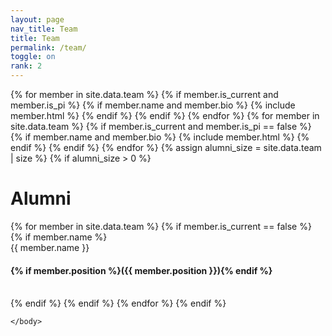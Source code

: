 ```yaml
---
layout: page
nav_title: Team
title: Team
permalink: /team/
toggle: on
rank: 2
---
```


<div class="lab-wrapper">
    <body class="lab-list">
    <!-- Current PIs -->
    {% for member in site.data.team %}
        {% if member.is_current and member.is_pi %}
            {% if member.name and member.bio %}
                {% include member.html %}
            {% endif %}
        {% endif %}
    {% endfor %}
    <!-- Current non-PIs -->
    {% for member in site.data.team %}
        {% if member.is_current and member.is_pi == false %}
            {% if member.name and member.bio %}
                {% include member.html %}
            {% endif %}
        {% endif %}
    {% endfor %}
    <!-- Non-current (alumni) -->
    {% assign alumni_size = site.data.team | size %}
    {% if alumni_size > 0 %}
        <h1 class="post-title">Alumni</h1>
        {% for member in site.data.team %}
            {% if member.is_current == false %}
                {% if member.name %}
                    <div class="member-title"><span class="member-name">{{ member.name }} </span></div>
                    <h4>{% if member.position %}({{ member.position }}){% endif %}</h4>
                    <br>
                {% endif %}
            {% endif %}
        {% endfor %}
    {% endif %}

    </body>
</div>
